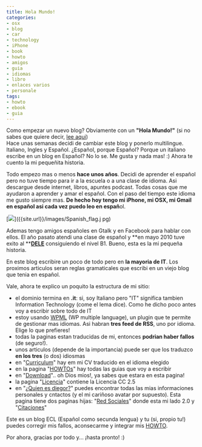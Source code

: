 ```yaml
---
title: Hola Mundo!
categories:
- osx
- blog
- car
- technology
- iPhone
- book
- howto
- amigos
- guia
- idiomas
- libro
- enlaces varios
- personale
tags:
- howto
- ebook
- guia
---
```

Como empezar un nuevo blog? Obviamente con un **"Hola Mundo!"** (si no sabes
que quiere decir, [lee aqui](http://es.wikipedia.org/wiki/Hola_mundo))  
Hace unas semanas decidi de cambiar este blog y ponerlo multilingue. Italiano,
Ingles y Español. ¿Español, porque Español? Porque un italiano escribe en un
blog en Español? No lo se. Me gusta y nada mas! :) Ahora te cuento la mi
pequeñita historia.

Todo empezo mas o menos **hace unos años**. Decidi de aprender el español pero
no tuve tiempo para ir a la escuela o a una clase de idioma. Asi descargue
desde internet, libros, apuntes podcast. Todas cosas que me ayudaron a
aprender y amar el español. Con el paso del tiempo este idioma me gusto
siempre mas. **De hecho hoy tengo mi iPhone, mi OSX, mi Gmail en español asi
cada vez puedo leo en españ**ol.

[![]({{site.url}}/images/Spanish_flag.jpg)]({{site.url}}/images/Spanish_flag.j
pg)

  
Ademas tengo amigos españoles en Gtalk y en Facebook para hablar con ellos. El
año pasato atendi una clase de español y **en mayo 2010 tuve exito al
**[**DELE**](http://diplomas.cervantes.es/index.jsp) consiguiendo el nivel B1.
Bueno, esta es la mi pequeña historia.

En este blog escribire un poco de todo pero en **la mayoria de IT**. Los
proximos articulos seran reglas gramaticales que escribi en un viejo blog que
tenia en español.

Vale, ahora te explico un poquito la estructura de mi sitio:

  * el dominio termina en **.it**: si, soy Italiano pero "IT" significa tambien Information Technology (come el lema dice). Como he dicho poco antes voy a escribir sobre todo de IT
  * estoy usando [WPML](http://wpml.org/) (WP multiple language), un plugin que te permite de gestionar mas idiomas. Asi habran **tres feed de RSS**, uno por idioma. Elige lo que prefieres!
  * todas la paginas estan traducidas de mi, entonces **podrian haber fallos** (de seguro!).
  * unos articulos (depende de la importancia) puede ser que los traduzco **en los tres** (o dos) idiosmas
  * en "[Curriculum](http://www.diegor.it/es/curriculum/)" hay em mi CV traducido en el idioma elegido
  * en la pagina "[HOWTOs](http://www.diegor.it/es/howtos/)" hay todas las guias que voy a escribir
  * en "[Download](http://www.diegor.it/es/descargas/)".. oh Dios mios!, ya sabes que estara en esta pagina!
  * la pagina "[Licencia](http://www.diegor.it/es/licencia/)" contiene la Licencia CC 2.5
  * en "[¿Quien es diegor?](http://www.diegor.it/es/¿quien-es-diegor/)" puedes encontrar todas las mias informaciones personales y cntactos (y el mi cariñoso avatar por supuesto). Esta pagina tiene dos paginas hijas: "[Red Sociales](http://www.diegor.it/es/¿quien-es-diegor/red-sociales/)" donde esta mi lado 2.0 y "[Citaciones](http://www.diegor.it/es/¿quien-es-diegor/citaciones/)"
  

  
Este es un blog ECL (Español como secunda lengua) y tu (si, propio tu!) puedes
corregir mis fallos, aconsecarme y integrar mis
[HOWTO](http://www.diegor.it/es/howtos/).

Por ahora, gracias por todo y... ¡hasta pronto! :)

